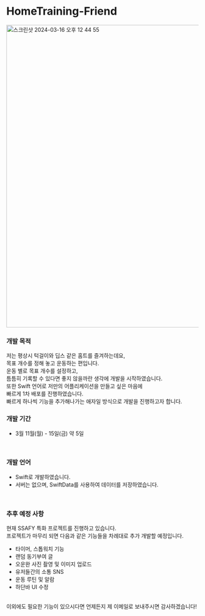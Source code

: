 # HomeTraining-Friend

<img width="792" alt="스크린샷 2024-03-16 오후 12 44 55" src="https://github.com/oilater/HomeTraining-Friend/assets/115062965/4a3fe24a-4788-473b-9bc5-8b41804ec56c">

### 개발 목적

저는 평상시 턱걸이와 딥스 같은 홈트를 즐겨하는데요, <br>
목표 개수를 정해 놓고 운동하는 편입니다. <br>
운동 별로 목표 개수를 설정하고, <br>
틈틈히 기록할 수 있다면 좋지 않을까란 생각에 개발을 시작하였습니다.
<br>
또한 Swift 언어로 저만의 어플리케이션을 만들고 싶은 마음에 <br>
빠르게 1차 배포를 진행하였습니다.<br>
빠르게 하나씩 기능을 추가해나가는 애자일 방식으로 개발을 진행하고자 합니다.


### 개발 기간
 - 3월 11월(월) - 15일(금) 약 5일

<br>

### 개발 언어

- Swift로 개발하였습니다.
- 서버는 없으며, SwiftData를 사용하여 데이터를 저장하였습니다.

<br>

### 추후 예정 사항
현재 SSAFY 특화 프로젝트를 진행하고 있습니다. 
<br> 프로젝트가 마무리 되면 다음과 같은 기능들을 차례대로 추가 개발할 예정입니다.
<br>
- 타이머, 스톱워치 기능
- 랜덤 동기부여 글
- 오운완 사진 촬영 및 이미지 업로드
- 유저들간의 소통 SNS
- 운동 루틴 및 알람
- 하단바 UI 수정

<br>
이외에도 필요한 기능이 있으시다면 언제든지 제 이메일로 보내주시면 감사하겠습니다!


  
